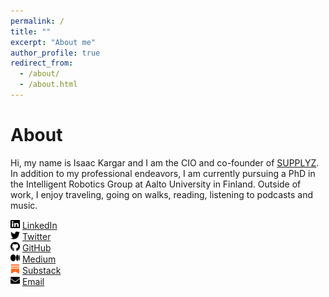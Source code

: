 ```yaml
---
permalink: /
title: ""
excerpt: "About me"
author_profile: true
redirect_from: 
  - /about/
  - /about.html
---
```


# About
Hi, my name is Isaac Kargar and I am the CIO and co-founder of [SUPPLYZ](https://www.supplyz.eu/). In addition to my professional endeavors, I am currently pursuing a PhD in the Intelligent Robotics Group at Aalto University in Finland. Outside of work, I enjoy traveling, going on walks, reading, listening to podcasts and music.



<img src="../images/linkedin.svg" width="15" height="15"> [LinkedIn](https://www.linkedin.com/in/eshagh-kargar/)\
<img src="../images/twitter.svg" width="15" height="15"> [Twitter](https://twitter.com/kargarisaac)\
<img src="../images/github.svg" width="15" height="15"> [GitHub](https://github.com/kargarisaac)\
<img src="../images/medium.svg" width="15" height="15"> [Medium](https://kargarisaac.medium.com/)\
<img src="../images/substack.svg" width="15" height="15"> [Substack](https://kargarisaac.substack.com/)\
<img src="../images/email.svg" width="15" height="15"> [Email](mailto:kargarisaac@gmail.com)


